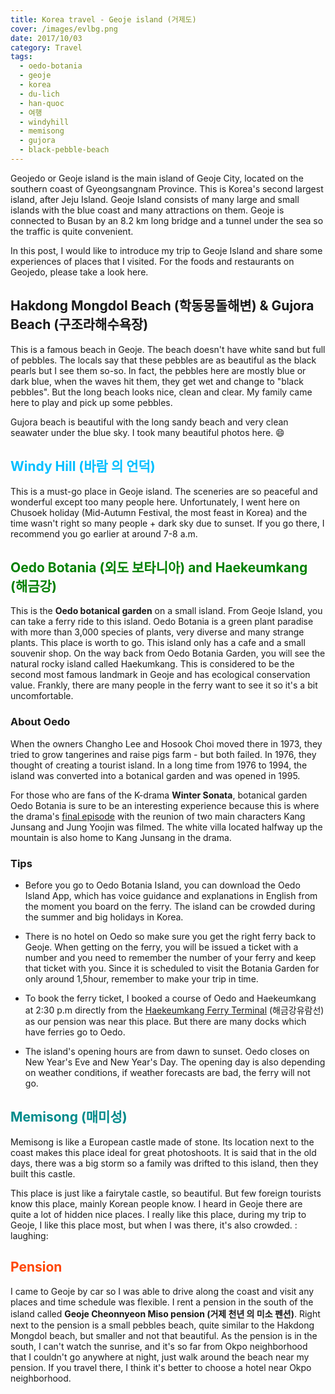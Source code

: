 ```yaml
---
title: Korea travel - Geoje island (거제도)
cover: /images/evlbg.png
date: 2017/10/03
category: Travel
tags:
  - oedo-botania
  - geoje
  - korea
  - du-lich
  - han-quoc
  - 여행
  - windyhill
  - memisong
  - gujora
  - black-pebble-beach
---
```


Geojedo or Geoje island is the main island of Geoje City, located on the southern coast of Gyeongsangnam Province. This is Korea's second largest island, after Jeju Island. Geoje Island consists of many large and small islands with the blue coast and many attractions on them. Geoje is connected to Busan by an 8.2 km long bridge and a tunnel under the sea so the traffic is quite convenient.

In this post, I would like to introduce my trip to Geoje Island and share some experiences of places that I visited. For the foods and restaurants on Geojedo, please take a look here.

## <span style="color:mediumviolet"> Hakdong Mongdol Beach (학동몽돌해변) &  Gujora Beach (구조라해수욕장) </span> 

This is a famous beach in Geoje. The beach doesn't have white sand but full of pebbles. The locals say that these pebbles are as beautiful as the black pearls but I see them so-so. In fact, the pebbles here are mostly blue or dark blue, when the waves hit them, they get wet and change to "black pebbles". But the long beach looks nice, clean and clear. My family came here to play and pick up some pebbles.

Gujora beach is beautiful with the long sandy beach and very clean seawater under the blue sky. I took many beautiful photos here. :smile:

## <span style="color:deepskyblue"> Windy Hill (바람 의 언덕) </span>

This is a must-go place in Geoje island. The sceneries are so peaceful and wonderful except too many people here. Unfortunately, I went here on Chusoek holiday (Mid-Autumn Festival, the most feast in Korea) and the time wasn't right so many people + dark sky due to sunset. If you go there, I recommend you go earlier at around 7-8 a.m.

## <span style="color:green"> Oedo Botania (외도 보타니아) and Haekeumkang (해금강) </span>

This is the **Oedo botanical garden** on a small island. From Geoje Island, you can take a ferry ride to this island. Oedo Botania is a green plant paradise with more than 3,000 species of plants, very diverse and many strange plants. This place is worth to go. This island only has a cafe and a small souvenir shop. On the way back from Oedo Botania Garden, you will see the natural rocky island called Haekumkang. This is considered to be the second most famous landmark in Geoje and has ecological conservation value. Frankly, there are many people in the ferry want to see it so it's a bit uncomfortable.

### About Oedo

When the owners Changho Lee and Hosook Choi moved there in 1973, they tried to grow tangerines and raise pigs farm - but both failed. In 1976, they thought of creating a tourist island. In a long time from 1976 to 1994, the island was converted into a botanical garden and was opened in 1995.

For those who are fans of the K-drama **Winter Sonata**, botanical garden Oedo Botania is sure to be an interesting experience because this is where the drama's <a href="https://www.youtube.com/watch?v=jvbsv5m354E" target="_blank">final episode</a> with the reunion of two main characters Kang Junsang and Jung Yoojin was filmed. The white villa located halfway up the mountain is also home to Kang Junsang in the drama.

### Tips

  * Before you go to Oedo Botania Island, you can download the Oedo Island App, which has voice guidance and explanations in English from the moment you board on the ferry. The island can be crowded during the summer and big holidays in Korea.

  * There is no hotel on Oedo so make sure you get the right ferry back to Geoje. When getting on the ferry, you will be issued a ticket with a number and you need to remember the number of your ferry and keep that ticket with you. Since it is scheduled to visit the Botania Garden for only around 1,5hour, remember to make your trip in time.

  * To book the ferry ticket, I booked a course of Oedo and Haekeumkang at 2:30 p.m directly from the <a href="http://www.hggtour.net/main.php" target="_blank">Haekeumkang Ferry Terminal</a> (해금강유람선) as our pension was near this place. But there are many docks which have ferries go to Oedo. 

  * The island's opening hours are from dawn to sunset. Oedo closes on New Year's Eve and New Year's Day. The opening day is also depending on weather conditions, if weather forecasts are bad, the ferry will not go.

## <span style="color:darkcyan"> Memisong (매미성) </span>

Memisong is like a European castle made of stone. Its location next to the coast makes this place ideal for great photoshoots. It is said that in the old days, there was a big storm so a family was drifted to this island, then they built this castle.

This place is just like a fairytale castle, so beautiful. But few foreign tourists know this place, mainly Korean people know. I heard in Geoje there are quite a lot of hidden nice places. I really like this place, during my trip to Geoje, I like this place most, but when I was there, it's also crowded. : laughing:

## <span style="color:orangered"> Pension </span>

I came to Geoje by car so I was able to drive along the coast and visit any places and time schedule was flexible. I rent a pension in the south of the island called **Geoje Cheonnyeon Miso pension (거제 천년 의 미소 펜션)**. Right next to the pension is a small pebbles beach, quite similar to the Hakdong Mongdol beach, but smaller and not that beautiful. As the pension is in the south, I can't watch the sunrise, and it's so far from Okpo neighborhood that I couldn't go anywhere at night, just walk around the beach near my pension. If you travel there, I think it's better to choose a hotel near Okpo neighborhood.
